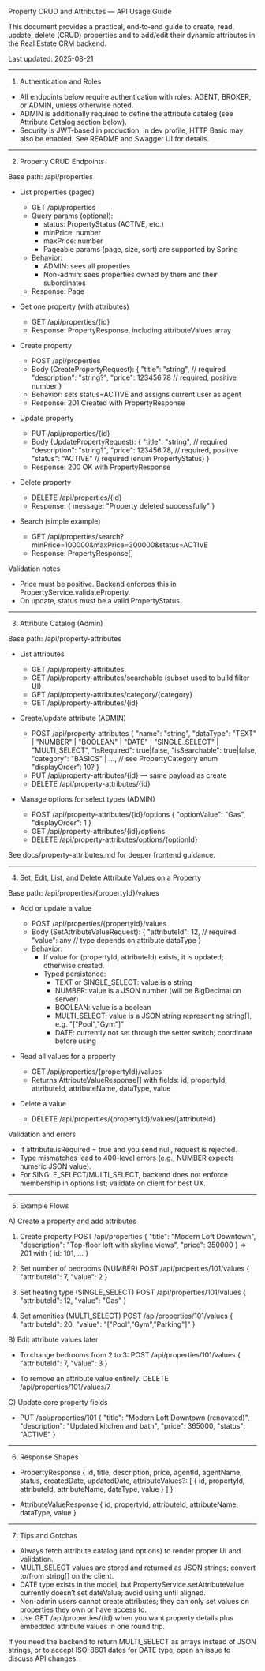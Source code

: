 Property CRUD and Attributes — API Usage Guide

This document provides a practical, end‑to‑end guide to create, read, update, delete (CRUD) properties and to add/edit their dynamic attributes in the Real Estate CRM backend.

Last updated: 2025-08-21

---

1) Authentication and Roles

- All endpoints below require authentication with roles: AGENT, BROKER, or ADMIN, unless otherwise noted.
- ADMIN is additionally required to define the attribute catalog (see Attribute Catalog section below).
- Security is JWT-based in production; in dev profile, HTTP Basic may also be enabled. See README and Swagger UI for details.

---

2) Property CRUD Endpoints

Base path: /api/properties

- List properties (paged)
  - GET /api/properties
  - Query params (optional):
    - status: PropertyStatus (ACTIVE, etc.)
    - minPrice: number
    - maxPrice: number
    - Pageable params (page, size, sort) are supported by Spring
  - Behavior:
    - ADMIN: sees all properties
    - Non-admin: sees properties owned by them and their subordinates
  - Response: Page<PropertyResponse>

- Get one property (with attributes)
  - GET /api/properties/{id}
  - Response: PropertyResponse, including attributeValues array

- Create property
  - POST /api/properties
  - Body (CreatePropertyRequest):
    {
      "title": "string",          // required
      "description": "string?",
      "price": 123456.78           // required, positive number
    }
  - Behavior: sets status=ACTIVE and assigns current user as agent
  - Response: 201 Created with PropertyResponse

- Update property
  - PUT /api/properties/{id}
  - Body (UpdatePropertyRequest):
    {
      "title": "string",          // required
      "description": "string?",
      "price": 123456.78,          // required, positive
      "status": "ACTIVE"          // required (enum PropertyStatus)
    }
  - Response: 200 OK with PropertyResponse

- Delete property
  - DELETE /api/properties/{id}
  - Response: { message: "Property deleted successfully" }

- Search (simple example)
  - GET /api/properties/search?minPrice=100000&maxPrice=300000&status=ACTIVE
  - Response: PropertyResponse[]

Validation notes
- Price must be positive. Backend enforces this in PropertyService.validateProperty.
- On update, status must be a valid PropertyStatus.

---

3) Attribute Catalog (Admin)

Base path: /api/property-attributes

- List attributes
  - GET /api/property-attributes
  - GET /api/property-attributes/searchable (subset used to build filter UI)
  - GET /api/property-attributes/category/{category}
  - GET /api/property-attributes/{id}

- Create/update attribute (ADMIN)
  - POST /api/property-attributes
    {
      "name": "string",
      "dataType": "TEXT" | "NUMBER" | "BOOLEAN" | "DATE" | "SINGLE_SELECT" | "MULTI_SELECT",
      "isRequired": true|false,
      "isSearchable": true|false,
      "category": "BASICS" | ...,   // see PropertyCategory enum
      "displayOrder": 10?
    }
  - PUT /api/property-attributes/{id} — same payload as create
  - DELETE /api/property-attributes/{id}

- Manage options for select types (ADMIN)
  - POST /api/property-attributes/{id}/options
    { "optionValue": "Gas", "displayOrder": 1 }
  - GET /api/property-attributes/{id}/options
  - DELETE /api/property-attributes/options/{optionId}

See docs/property-attributes.md for deeper frontend guidance.

---

4) Set, Edit, List, and Delete Attribute Values on a Property

Base path: /api/properties/{propertyId}/values

- Add or update a value
  - POST /api/properties/{propertyId}/values
  - Body (SetAttributeValueRequest):
    {
      "attributeId": 12,           // required
      "value": any                 // type depends on attribute dataType
    }
  - Behavior:
    - If value for (propertyId, attributeId) exists, it is updated; otherwise created.
    - Typed persistence:
      - TEXT or SINGLE_SELECT: value is a string
      - NUMBER: value is a JSON number (will be BigDecimal on server)
      - BOOLEAN: value is a boolean
      - MULTI_SELECT: value is a JSON string representing string[], e.g. "[\"Pool\",\"Gym\"]"
      - DATE: currently not set through the setter switch; coordinate before using

- Read all values for a property
  - GET /api/properties/{propertyId}/values
  - Returns AttributeValueResponse[] with fields: id, propertyId, attributeId, attributeName, dataType, value

- Delete a value
  - DELETE /api/properties/{propertyId}/values/{attributeId}

Validation and errors
- If attribute.isRequired = true and you send null, request is rejected.
- Type mismatches lead to 400-level errors (e.g., NUMBER expects numeric JSON value).
- For SINGLE_SELECT/MULTI_SELECT, backend does not enforce membership in options list; validate on client for best UX.

---

5) Example Flows

A) Create a property and add attributes
1. Create property
   POST /api/properties
   {
     "title": "Modern Loft Downtown",
     "description": "Top-floor loft with skyline views",
     "price": 350000
   }
   => 201 with { id: 101, ... }

2. Set number of bedrooms (NUMBER)
   POST /api/properties/101/values
   { "attributeId": 7, "value": 2 }

3. Set heating type (SINGLE_SELECT)
   POST /api/properties/101/values
   { "attributeId": 12, "value": "Gas" }

4. Set amenities (MULTI_SELECT)
   POST /api/properties/101/values
   { "attributeId": 20, "value": "[\"Pool\",\"Gym\",\"Parking\"]" }

B) Edit attribute values later
- To change bedrooms from 2 to 3:
  POST /api/properties/101/values
  { "attributeId": 7, "value": 3 }

- To remove an attribute value entirely:
  DELETE /api/properties/101/values/7

C) Update core property fields
- PUT /api/properties/101
  {
    "title": "Modern Loft Downtown (renovated)",
    "description": "Updated kitchen and bath",
    "price": 365000,
    "status": "ACTIVE"
  }

---

6) Response Shapes

- PropertyResponse
  {
    id, title, description, price,
    agentId, agentName,
    status,
    createdDate, updatedDate,
    attributeValues?: [
      { id, propertyId, attributeId, attributeName, dataType, value }
    ]
  }

- AttributeValueResponse
  { id, propertyId, attributeId, attributeName, dataType, value }

---

7) Tips and Gotchas

- Always fetch attribute catalog (and options) to render proper UI and validation.
- MULTI_SELECT values are stored and returned as JSON strings; convert to/from string[] on the client.
- DATE type exists in the model, but PropertyService.setAttributeValue currently doesn’t set dateValue; avoid using until aligned.
- Non-admin users cannot create attributes; they can only set values on properties they own or have access to.
- Use GET /api/properties/{id} when you want property details plus embedded attribute values in one round trip.

If you need the backend to return MULTI_SELECT as arrays instead of JSON strings, or to accept ISO-8601 dates for DATE type, open an issue to discuss API changes.
